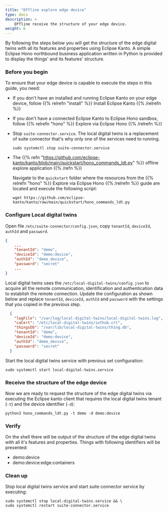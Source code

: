 ```yaml
---
title: "Offline explore edge device"
type: docs
description: >
    Offline receive the structure of your edge device.
weight: 6
---
```


By following the steps below you will get the structure of the edge digital twins with all its features and properties using Eclipse Kanto.
A simple Eclipse Hono northbound business application written in Python is provided to display the things' and its features' structure.

### Before you begin

To ensure that your edge device is capable to execute the steps in this guide, you need:

* If you don't have an installed and running Eclipse Kanto on your edge device,
  follow {{% relrefn "install" %}} Install Eclipse Kanto {{% /relrefn %}}

* If you don't have a connected Eclipse Kanto to Eclipse Hono sandbox,
  follow {{% relrefn "hono" %}} Explore via Eclipse Hono {{% /relrefn %}}

* Stop `suite-connector.service`. The local digital twins is a replacement of suite connector that's why only one of the services need to running.

  ```shell
  sudo systemctl stop suite-connector.service
  ```

* The {{% refn "https://github.com/eclipse-kanto/kanto/blob/main/quickstart/hono_commands_ldt.py" %}} offline explore application {{% /refn %}}

  Navigate to the `quickstart` folder where the resources from the {{% relrefn "hono" %}} Explore via Eclipse Hono  {{% /relrefn %}} guide are located and execute the following script:

  ```shell
  wget https://github.com/eclipse-kanto/kanto/raw/main/quickstart/hono_commands_ldt.py
  ```

### Configure Local digital twins

Open file `/etc/suite-connector/config.json`, copy `tenantId`, `deviceId`, `authId` and `password`.
```json
{
    ...
    "tenantId": "demo",
    "deviceId": "demo:device",
    "authId": "demo_device",
    "password": "secret"
    ...
}
```
Local digital twins uses the `/etc/local-digital-twins/config.json` to acquire all the remote communication, identification and
authentication data to establish the remote connection. Update the configuration as shown below and
replace `tenantId`, `deviceId`, `authId` and `password` with the settings that you copied in the previous step.

```json
  {
    "logFile": "/var/log/local-digital-twins/local-digital-twins.log",
    "caCert": "/etc/local-digital-twins/iothub.crt",
    "thingsDb": "/var/lib/local-digital-twins/thing.db",
    "tenantId": "demo",
    "deviceId": "demo:device",
    "authId": "demo_device",
    "password": "secret"
  }
```

Start the local digital twins service with previous set configuration:

```shell
sudo systemctl start local-digital-twins.service
```

### Receive the structure of the edge device

Now we are ready to request the structure of the edge digital twins via executing the Eclipse kanto client that requires the local digital twins tenant (`-t`) and the device identifier (`-d`):

```shell
python3 hono_commands_ldt.py -t demo -d demo:device
```

### Verify

On the shell there will be output of the structure of the edge digital twins with all it's features and properties. Things with following identifiers will be presented:
* demo:device
* demo:device:edge:containers

### Clean up

Stop local digital twins service and start suite connector service by executing:
```shell
sudo systemctl stop local-digital-twins.service && \
sudo systemctl restart suite-connector.service
```